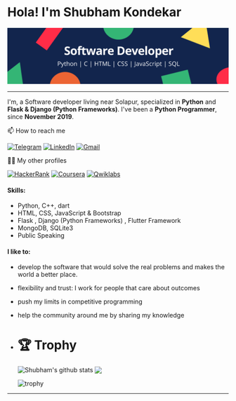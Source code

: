 # Hola! I'm Shubham Kondekar

![logo](https://github.com/kondekarshubham123/kondekarshubham123/blob/main/assets/Software%20Developer.png)

---

I'm, a Software developer living near Solapur, specialized in **Python** and **Flask & Django (Python Frameworks)**. I've been a **Python Programmer**, since **November 2019**.

📫 How to reach me

[![Telegram](https://img.shields.io/badge/--telegram?label=Telegram&logo=Telegram&style=social)](https://t.me/kondekarshubham) 
[![LinkedIn](https://img.shields.io/badge/--linkedin?label=LinkedIn&logo=LinkedIn&style=social)](https://www.linkedin.com/in/shubham-kondekar )
[![Gmail](https://img.shields.io/badge/--linkedin?label=Gmail&logo=gmail&style=social)](mailto:work.hey.shubhamkondekar@gmail.com)

👨‍💻 My other profiles

[![HackerRank](https://img.shields.io/badge/--dev?label=HackerRank&logo=Hackerrank&style=social)](https://www.hackerrank.com/kondekarshubham1)
[![Coursera](https://img.shields.io/badge/--dev?label=Coursera&logo=coursera&style=social)](https://www.coursera.org/user/98115af919c84c379b768ed5740b40dd)
[![Qwiklabs](https://img.shields.io/badge/--dev?label=Qwiklabs&logo=qwiklabs&style=social)](https://www.qwiklabs.com/public_profiles/7244f8ed-5b8f-4e9b-829c-a1859fbbfbee)


#### Skills:
- Python, C++, dart
- HTML, CSS, JavaScript & Bootstrap
- Flask , Django (Python Frameworks) , Flutter Framework
- MongoDB, SQLite3
- Public Speaking



#### I like to:
- develop the software that would solve the real problems and makes the world a better place.
- flexibility and trust: I work for people that care about outcomes
- push my limits in competitive programming
- help the community around me by sharing my knowledge

- # 🏆 Trophy

  <img align="center" src="https://github-readme-stats.vercel.app/api/top-langs/?username=kondekarshubham123&title_color=fff&text_color=9f9f9f&bg_color=151515&hide=jupyter%20notebook" alt="Shubham's github stats" />



  <img align="center" src="https://github-readme-stats.vercel.app/api?username=kondekarshubham123&hide=issues&count_private=true&show_icons=true&title_color=fff&icon_color=79ff97&text_color=9f9f9f&bg_color=151515&line_height=40" />

  ![trophy](https://github-profile-trophy.vercel.app/?username=kondekarshubham123)


---

<!--
**kondekarshubham123/kondekarshubham123** is a ✨ _special_ ✨ repository because its `README.md` (this file) appears on your GitHub profile.

Here are some ideas to get you started:

- 🔭 I’m currently working on ...
- 🌱 I’m currently learning ...
- 👯 I’m looking to collaborate on ...
- 🤔 I’m looking for help with ...
- 💬 Ask me about ...
- 📫 How to reach me: ...
- 😄 Pronouns: ...
- ⚡ Fun fact: ...
-->
